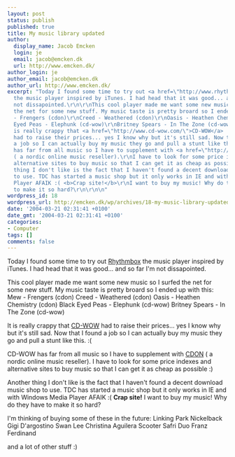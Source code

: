 ```yaml
---
layout: post
status: publish
published: true
title: My music library updated
author:
  display_name: Jacob Emcken
  login: je
  email: jacob@emcken.dk
  url: http://www.emcken.dk/
author_login: je
author_email: jacob@emcken.dk
author_url: http://www.emcken.dk/
excerpt: "Today I found some time to try out <a href=\"http://www.rhythmbox.org/\">Rhythmbox</a>
  the music player inspired by iTunes. I had head that it was good... and so far I'm
  not dissapointed.\r\n\r\nThis cool player made me want some new music so I surfed
  the net for some new stuff. My music taste is pretty broard so I ended up with this:\r\nMew
  - Frengers (cdon)\r\nCreed - Weathered (cdon)\r\nOasis - Heathen Chemistry (cdon)\r\nBlack
  Eyed Peas - Elephunk (cd-wow)\r\nBritney Spears - In The Zone (cd-wow)\r\n\r\nIt
  is really crappy that <a href=\"http://www.cd-wow.com/\">CD-WOW</a>
  had to raise their prices... yes I know why but it's still sad. Now that I found
  a job so I can actually buy my music they go and pull a stunt like this. :(\r\n\r\nCD-WOW
  has far from all music so I have to supplement with <a href=\"http://www.cdon.com/\">CDON</a>
  ( a nordic online music reseller).\r\nI have to look for some price indexes and
  alternative sites to buy music so that I can get it as cheap as possible :)\r\n\r\nAnother
  thing I don't like is the fact that I haven't found a decent download music shop
  to use. TDC has started a music shop but it only works in IE and with Windows Media
  Player AFAIK :( <b>Crap site!</b>\r\nI want to buy my music! Why do they have
  to make it so hard?\r\n\r\n\n"
wordpress_id: 18
wordpress_url: http://emcken.dk/wp/archives/18-my-music-library-updated.html
date: '2004-03-21 02:31:41 +0100'
date_gmt: '2004-03-21 02:31:41 +0100'
categories:
- Computer
tags: []
comments: false
---
```

Today I found some time to try out <a href="http://www.rhythmbox.org/">Rhythmbox</a> the music player inspired by iTunes. I had head that it was good... and so far I'm not dissapointed.

This cool player made me want some new music so I surfed the net for some new stuff. My music taste is pretty broard so I ended up with this:
Mew - Frengers (cdon)
Creed - Weathered (cdon)
Oasis - Heathen Chemistry (cdon)
Black Eyed Peas - Elephunk (cd-wow)
Britney Spears - In The Zone (cd-wow)

It is really crappy that <a href="http://www.cd-wow.com/">CD-WOW</a> had to raise their prices... yes I know why but it's still sad. Now that I found a job so I can actually buy my music they go and pull a stunt like this. :(

CD-WOW has far from all music so I have to supplement with <a href="http://www.cdon.com/">CDON</a> ( a nordic online music reseller).
I have to look for some price indexes and alternative sites to buy music so that I can get it as cheap as possible :)

Another thing I don't like is the fact that I haven't found a decent download music shop to use. TDC has started a music shop but it only works in IE and with Windows Media Player AFAIK :( <b>Crap site!</b>
I want to buy my music! Why do they have to make it so hard?

<a id="more"></a><a id="more-18"></a>
I'm thinking of buying some of these in the future:
Linking Park
Nickelback
Gigi D'argostino
Swan Lee
Christina Aguilera
Scooter
Safri Duo
Franz Ferdinand

and a lot of other stuff :)


